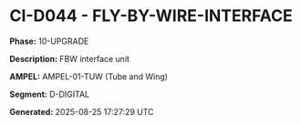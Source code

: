 # CI-D044 - FLY-BY-WIRE-INTERFACE

**Phase:** 10-UPGRADE

**Description:** FBW interface unit

**AMPEL:** AMPEL-01-TUW (Tube and Wing)

**Segment:** D-DIGITAL

**Generated:** 2025-08-25 17:27:29 UTC
